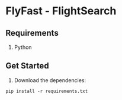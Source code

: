 # FlyFast - FlightSearch
## Requirements
1. Python

## Get Started
1. Download the dependencies:
```
pip install -r requirements.txt
```